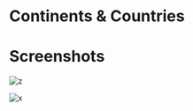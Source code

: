 # Continents & Countries
# Screenshots
![z](https://user-images.githubusercontent.com/72886935/186144868-6dcf7327-1b74-4d28-b910-8d77d8539008.png)

![x](https://user-images.githubusercontent.com/72886935/186144848-569c4524-03cc-4112-a1f6-b0408fec4e34.png)
